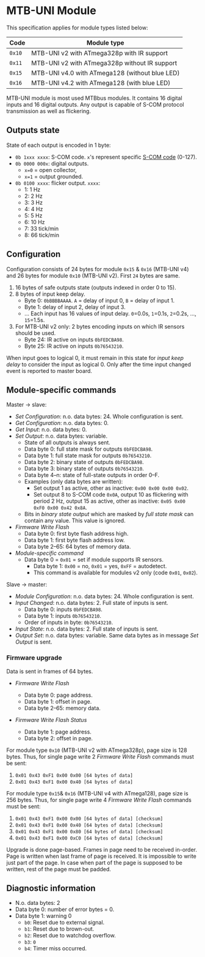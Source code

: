 MTB-UNI Module
==============

This specification applies for module types listed below:

| Code   | Module type                                     |
|--------|-------------------------------------------------|
| `0x10` | MTB-UNI v2 with ATmega328p with IR support      |
| `0x11` | MTB-UNI v2 with ATmega328p without IR support   |
| `0x15` | MTB-UNI v4.0 with ATmega128 (without blue LED)  |
| `0x16` | MTB-UNI v4.2 with ATmega128 (with blue LED)     |

MTB-UNI module is most used MTBbus modules. It contains 16 digital inputs and
16 digital outputs. Any output is capable of S-COM protocol transmission as
well as flickering.

## Outputs state

State of each output is encoded in 1 byte:

* `0b 1xxx xxxx`: S-COM code. `x`'s represent specific [S-COM
  code](https://www.mtb-model.com/elektro/s-com.htm) (0-127).
* `0b 0000 000x`: digital outputs.
   - `x=0` = open collector,
   - `x=1` = output grounded.
* `0b 0100 xxxx`: flicker output. `xxxx`:
   - 1: 1 Hz
   - 2: 2 Hz
   - 3: 3 Hz
   - 4: 4 Hz
   - 5: 5 Hz
   - 6: 10 Hz
   - 7: 33 tick/min
   - 8: 66 tick/min

## Configuration

Configuration consists of 24 bytes for module `0x15` & `0x16` (MTB-UNI v4) and
26 bytes for module `0x10` (MTB-UNI v2). First `24` bytes are same.

1. 16 bytes of safe outputs state (outputs indexed in order 0 to 15).
2. 8 bytes of input keep delay.
   - Byte 0: `0bBBBBAAAA`. `A` = delay of input 0, `B` = delay of input 1.
   - Byte 1: delay of input 2, delay of input 3.
   - ...
   Each input has 16 values of input delay. `0`=0.0s, `1`=0.1s, `2`=0.2s, ...,
   `15`=1.5s.
3. For MTB-UNI v2 only: 2 bytes encoding inputs on which IR sensors should be
   used.
   - Byte 24: IR active on inputs `0bFEDCBA98`.
   - Byte 25: IR active on inputs `0b76543210`.

When input goes to logical 0, it must remain in this state for *input keep
delay* to consider the input as logical 0. Only after the time input changed
event is reported to master board.

## Module-specific commands

Master → slave:

* *Set Configuration*: n.o. data bytes: 24. Whole configuration is sent.
* *Get Configuration*: n.o. data bytes: 0.
* *Get Input*: n.o. data bytes: 0.
* *Set Output*: n.o. data bytes: variable.
  - State of all outputs is always sent.
  - Data byte 0: full state mask for outputs `0bFEDCBA98`.
  - Data byte 1: full state mask for outputs `0b76543210`.
  - Data byte 2: binary state of outputs `0bFEDCBA98`.
  - Data byte 3: binary state of outputs `0b76543210`.
  - Data byte 4–n: state of full-state outputs in order 0–F.
  - Examples (only data bytes are written):
    - Set output 1 as active, other as inactive: `0x00 0x00 0x00 0x02`.
    - Set output 8 to S-COM code `0x0A`, output 10 as flickering with period
      2 Hz, output 15 as active, other as inactive:
      `0x05 0x00 0xF0 0x00 0x42 0x8A`.
  - Bits in *binary state output* which are masked by *full state mask* can
    contain any value. This value is ignored.
* *Firmware Write Flash*
  - Data byte 0: first byte flash address high.
  - Data byte 1: first byte flash address low.
  - Data byte 2–65: 64 bytes of memory data.
* *Module-specific command*
  - Data byte 0 = `0x01` = set if module supports IR sensors.
    - Data byte 1: `0x00` = no, `0x01` = yes, `0xFF` = autodetect.
    - This command is available for modules v2 only (code `0x01`, `0x02`).

Slave → master:

* *Module Configuration*: n.o. data bytes: 24. Whole configuration is sent.
* *Input Changed*: n.o. data bytes: 2. Full state of inputs is sent.
  - Data byte 0: inputs `0bFEDCBA98`.
  - Data byte 1: inputs `0b76543210`.
  - Order of inputs in byte: `0b76543210`.
* *Input State*: n.o. data bytes: 2. Full state of inputs is sent.
* *Output Set*: n.o. data bytes: variable. Same data bytes as in message *Set
  Output* is sent.

### Firmware upgrade

Data is sent in frames of 64 bytes.

* *Firmware Write Flash*
  - Data byte 0: page address.
  - Data byte 1: offset in page.
  - Data byte 2–65: memory data.

* *Firmware Write Flash Status*
  - Data byte 1: page address.
  - Data byte 2: offset in page.

For module type `0x10` (MTB-UNI v2 with ATmega328p), page size is 128 bytes.
Thus, for single page write 2 *Firmware Write Flash* commands must be sent:

 1. `0x01 0x43 0xF1 0x00 0x00 [64 bytes of data]`
 2. `0x01 0x43 0xF1 0x00 0x40 [64 bytes of data]`

For module type `0x15`& `0x16` (MTB-UNI v4 with ATmega128), page size is 256
bytes. Thus, for single page write 4 *Firmware Write Flash* commands must be
sent:

 1. `0x01 0x43 0xF1 0x00 0x00 [64 bytes of data] [checksum]`
 2. `0x01 0x43 0xF1 0x00 0x40 [64 bytes of data] [checksum]`
 3. `0x01 0x43 0xF1 0x00 0x80 [64 bytes of data] [checksum]`
 4. `0x01 0x43 0xF1 0x00 0xC0 [64 bytes of data] [checksum]`

Upgrade is done page-based. Frames in page need to be received in-order.
Page is written when last frame of page is received. It is impossible to write
just part of the page. In case when part of the page is supposed to be written,
rest of the page must be padded.

## Diagnostic information

* N.o. data bytes: 2
* Data byte 0: number of error bytes = 0.
* Data byte 1: warning 0
  - `b0`: Reset due to external signal.
  - `b1`: Reset due to brown-out.
  - `b2`: Reset due to watchdog overflow.
  - `b3`: `0`
  - `b4`: Timer miss occurred.
